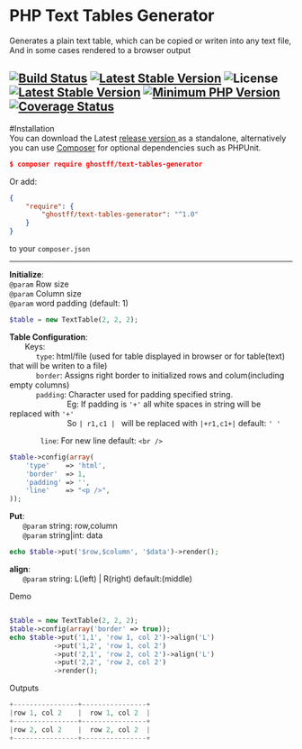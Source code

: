 # PHP Text Tables Generator
Generates a plain text table, which can be copied or writen into any text file, And in some cases rendered to a browser output

[![Build Status](https://travis-ci.org/Ghostff/Text_Tables_Generator.svg?branch=travis)](https://travis-ci.org/Ghostff/Text_Tables_Generator) [![Latest Stable Version](https://img.shields.io/badge/release-v1.0.0-brightgreen.svg)](https://github.com/Ghostff/Text_Tables_Generator/releases) ![License](https://img.shields.io/packagist/l/gomoob/php-pushwoosh.svg) [![Latest Stable Version](https://img.shields.io/badge/packagist-v5.5.4-blue.svg)](https://packagist.org/packages/ghostff/text-tables-generator) [![Minimum PHP Version](https://img.shields.io/badge/php-%3E%3D%205.3-8892BF.svg)](https://php.net/)
[![Coverage Status](https://coveralls.io/repos/github/Ghostff/Text_Tables_Generator/badge.svg?branch=master)](https://coveralls.io/github/Ghostff/Text_Tables_Generator?branch=master)
----------

#Installation   
You can download the  Latest [release version ](https://github.com/Ghostff/Text_Tables_Generator/releases/) as a standalone, alternatively you can use [Composer](https://getcomposer.org/) for optional dependencies such as PHPUnit.
```json
$ composer require ghostff/text-tables-generator
```    
Or add:
```json
{
    "require": {
        "ghostff/text-tables-generator": "^1.0"
    }
}
```
to your ``composer.json``

--------
**Initialize**:  
   ```@param``` Row size  
  ```@param``` Column size  
   ```@param``` word padding (default: 1)
```php
$table = new TextTable(2, 2, 2);
```

**Table Configuration**:  
&nbsp;&nbsp;&nbsp;&nbsp;&nbsp;&nbsp;&nbsp;Keys:  
&nbsp;&nbsp;&nbsp;&nbsp;&nbsp;&nbsp;&nbsp;&nbsp;&nbsp;&nbsp;&nbsp;&nbsp;```type```: html/file (used for table displayed in browser or for table(text) that will be writen to a file)  
&nbsp;&nbsp;&nbsp;&nbsp;&nbsp;&nbsp;&nbsp;&nbsp;&nbsp;&nbsp;&nbsp;&nbsp;```border```: Assigns right border to initialized rows and colum(including empty columns)    
&nbsp;&nbsp;&nbsp;&nbsp;&nbsp;&nbsp;&nbsp;&nbsp;&nbsp;&nbsp;&nbsp;&nbsp;```padding```: Character used for padding specified string.  
 &nbsp;&nbsp;&nbsp;&nbsp;&nbsp;&nbsp;&nbsp;&nbsp;&nbsp;&nbsp;&nbsp;&nbsp;&nbsp;&nbsp;&nbsp;&nbsp;&nbsp;&nbsp;&nbsp;&nbsp;&nbsp;&nbsp;&nbsp;&nbsp;&nbsp;&nbsp;Eg: If padding is ```'+'``` all white spaces in string will be replaced with ```'+'```   
&nbsp;&nbsp;&nbsp;&nbsp;&nbsp;&nbsp;&nbsp;&nbsp;&nbsp;&nbsp;&nbsp;&nbsp;&nbsp;&nbsp;&nbsp;&nbsp;&nbsp;&nbsp;&nbsp;&nbsp;&nbsp;&nbsp;&nbsp;&nbsp;&nbsp;&nbsp;So ```| r1,c1 | ``` will be replaced with  ```|+r1,c1+|``` default: ```' '```              
           
&nbsp;&nbsp;&nbsp;&nbsp;&nbsp;&nbsp;&nbsp;&nbsp;&nbsp;&nbsp;&nbsp;&nbsp;&nbsp;&nbsp;```line```: For new line default: ```<br />```

```php
$table->config(array(
    'type'    => 'html',
    'border'  => 1,
    'padding' => '',
    'line'    => "<p />",
));
```

**Put**:   
&nbsp;&nbsp;&nbsp;&nbsp;&nbsp;&nbsp;```@param``` string: row,column   
&nbsp;&nbsp;&nbsp;&nbsp;&nbsp;&nbsp;```@param``` string|int: data
```php
echo $table->put('$row,$column', '$data')->render();
```
**align**:  
&nbsp;&nbsp;&nbsp;&nbsp;&nbsp;&nbsp;```@param``` string: L(left) | R(right) default:(middle)

Demo
```php

$table = new TextTable(2, 2, 2);
$table->config(array('border' => true));
echo $table->put('1,1', 'row 1, col 2')->align('L')
           ->put('1,2', 'row 1, col 2')
           ->put('2,1', 'row 2, col 2')->align('L')
           ->put('2,2', 'row 2, col 2')
           ->render();
```
Outputs
```php
+----------------+----------------+
|row 1, col 2    |  row 1, col 2  |
+----------------+----------------+
|row 2, col 2    |  row 2, col 2  |
+----------------+----------------+ 

```
 

